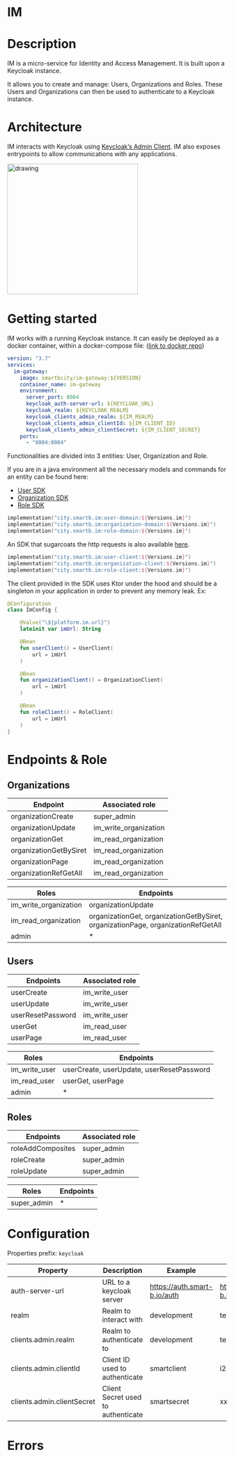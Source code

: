 # IM

# Description

IM is a micro-service for Identity and Access Management. It is built upon a Keycloak instance.

It allows you to create and manage: Users, Organizations and Roles. These Users and Organizations can then be used to authenticate to a Keycloak instance.

# Architecture

IM interacts with Keycloak using [Keycloak’s Admin Client](https://mvnrepository.com/artifact/org.keycloak/keycloak-admin-client). IM also exposes entrypoints to allow communications with any applications.

<img src="https://docs.smartb.city/s3/docs/im/diagrams/architecture.png" alt="drawing" width="300"/>

# Getting started

IM works with a running Keycloak instance. It can easily be deployed as a docker container, within a docker-compose file: ([link to docker repo](https://hub.docker.com/r/smartbcity/i2-gateway))

```yaml
version: "3.7"
services:
  im-gateway:
    image: smartbcity/im-gateway:${VERSION}
    container_name: im-gateway
    environment:
      server_port: 8004
      keycloak_auth-server-url: ${KEYCLOAK_URL}      
      keycloak_realm: ${KEYCLOAK_REALM}
      keycloak_clients_admin_realm: ${IM_REALM}
      keycloak_clients_admin_clientId: ${IM_CLIENT_ID}
      keycloak_clients_admin_clientSecret: ${IM_CLIENT_SECRET}
    ports:
      - "8004:8004"
```

Functionalities are divided into 3 entities: User, Organization and Role.

If you are in a java environment all the necessary models and commands for an entity can be found here:

- [User SDK](https://mvnrepository.com/artifact/city.smartb.im/user-domain)
- [Organization SDK](https://mvnrepository.com/artifact/city.smartb.im/organization-domain)
- [Role SDK](https://mvnrepository.com/artifact/city.smartb.im/role-domain)

```kotlin
implementation("city.smartb.im:user-domain:${Versions.im}")
implementation("city.smartb.im:organization-domain:${Versions.im}")
implementation("city.smartb.im:role-domain:${Versions.im}")
```

An SDK that sugarcoats the http requests is also available [here](https://mvnrepository.com/artifact/city.smartb.i2/i2-client).

```kotlin
implementation("city.smartb.im:user-client:${Versions.im}")
implementation("city.smartb.im:organization-client:${Versions.im}")
implementation("city.smartb.im:role-client:${Versions.im}")
```

The client provided in the SDK uses Ktor under the hood and should be a singleton in your application in order to prevent any memory leak. Ex:

```kotlin
@Configuration
class ImConfig {

    @Value("\${platform.im.url}")
    lateinit var imUrl: String

    @Bean
    fun userClient() = UserClient(
        url = imUrl
    )

    @Bean
    fun organizationClient() = OrganizationClient(
        url = imUrl
    )

    @Bean
    fun roleClient() = RoleClient(
        url = imUrl
    )
}
```

# Endpoints & Role

## Organizations

| Endpoint | Associated role       |
| --- |-----------------------|
| organizationCreate | super_admin           |
| organizationUpdate | im_write_organization |
| organizationGet | im_read_organization  |
| organizationGetBySiret | im_read_organization  |
| organizationPage | im_read_organization  |
| organizationRefGetAll | im_read_organization  |

| Roles                 | Endpoints |
|-----------------------| --- |
| im_write_organization | organizationUpdate |
| im_read_organization  | organizationGet, organizationGetBySiret, organizationPage, organizationRefGetAll |
| admin                 | * |

## Users

| Endpoints | Associated role |
| --- |--------------|
| userCreate | im_write_user |
| userUpdate | im_write_user |
| userResetPassword | im_write_user |
| userGet | im_read_user |
| userPage | im_read_user |

| Roles         | Endpoints |
|---------------|---|
| im_write_user | userCreate, userUpdate, userResetPassword |
| im_read_user  | userGet, userPage |
| admin         | * |

## Roles

| Endpoints | Associated role |
| --- |-----------------|
| roleAddComposites | super_admin     |
| roleCreate | super_admin     |
| roleUpdate | super_admin     |

| Roles       | Endpoints |
|-------------| --- |
| super_admin | * |

# Configuration

Properties prefix: `keycloak`

| Property | Description | Example | Default |
| --- | --- | --- | --- |
| auth-server-url | URL to a keycloak server | https://auth.smart-b.io/auth | https://auth.tracabois.smart-b.io/auth |
| realm | Realm to interact with | development | test |
| clients.admin.realm | Realm to authenticate to | development | test |
| clients.admin.clientId | Client ID used to authenticate | smartclient | i2-api |
| clients.admin.clientSecret | Client Secret used to authenticate | smartsecret | xxxxx |

# Errors